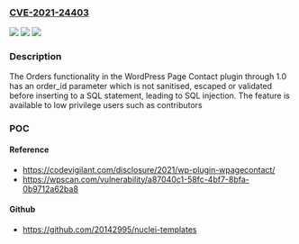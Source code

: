 ### [CVE-2021-24403](https://cve.mitre.org/cgi-bin/cvename.cgi?name=CVE-2021-24403)
![](https://img.shields.io/static/v1?label=Product&message=WordPress%20Page%20Contact&color=blue)
![](https://img.shields.io/static/v1?label=Version&message=1.0%3C%3D%201.0%20&color=brighgreen)
![](https://img.shields.io/static/v1?label=Vulnerability&message=CWE-89%20SQL%20Injection&color=brighgreen)

### Description

The Orders functionality in the WordPress Page Contact plugin through 1.0 has an order_id parameter which is not sanitised, escaped or validated before inserting to a SQL statement, leading to SQL injection. The feature is available to low privilege users such as contributors

### POC

#### Reference
- https://codevigilant.com/disclosure/2021/wp-plugin-wpagecontact/
- https://wpscan.com/vulnerability/a87040c1-58fc-4bf7-8bfa-0b9712a62ba8

#### Github
- https://github.com/20142995/nuclei-templates

